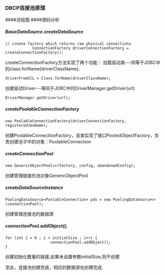 ### DBCP连接池原理
####流程图
####源码分析
##### BasicDataSource.createDataSource
~~~
// create factory which returns raw physical connections
            ConnectionFactory driverConnectionFactory = createConnectionFactory();
~~~
createConnectionFactory方法实现了两个功能：
加载驱动类---同等于JDBC中的class.forName(driverClassName);
~~~
driverFromCCL = Class.forName(driverClassName);
~~~
创建驱动Driver---等同于JDBC中的DriverManager.getDriver(url)
~~~
DriverManager.getDriver(url);
~~~


##### createPoolableConnectionFactory
~~~
new PoolableConnectionFactory(driverConnectionFactory, registeredJmxName);
~~~
创建PoolableConnectionFactory，该类实现了接口PooledObjectFactory，负责创建池子中的对象：PoolableConnection

##### createConnectionPool
~~~
new GenericObjectPool<>(factory, config, abandonedConfig);
~~~
创建管理链接的池对象GenericObjectPool

##### createDataSourceInstance
~~~
PoolingDataSource<PoolableConnection> pds = new PoolingDataSource<>(connectionPool);
~~~
创建管理连接池的数据源

##### connectionPool.addObject();
~~~
for (int i = 0 ; i < initialSize ; i++) {
                    connectionPool.addObject();
}
~~~
创建初始化数量的链接,如果未设置参数initialSize,则不创建

至此，连接池创建完成，相应的数据源也创建完成.

